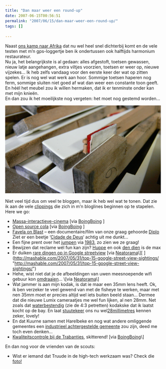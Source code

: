 ```yaml
---
title: "Dan maar weer een round-up"
date: 2007-06-15T00:56:51
permalink: "2007/06/15/dan-maar-weer-een-round-up/"
tags: []

---
```

Naast [ons kamp naar Afrika](http://www.zeescoutsjanbart.be/rafiki "http://www.zeescoutsjanbart.be/rafiki") dat nu wel heel snel dichterbij komt en de vele testen met m’n gps-loggertje ben ik ondertussen ook halftijds harmonium restaurateur.  
Nu ja, het belangrijkste is al gedaan: alles afgestoft, toetsen gewassen, nieuw latje aangehangen, extra viltjes voorzien, toetsen er weer op, nieuwe vijzekes… Ik heb zelfs vandaag voor den eerste keer der wat op zitten spelen. Er is nog wel wat werk aan hoor. Sommige toetsen haperen nog ferm, sommige sluiten niet goed af wat dan weer een constante toon geeft. En héél het meubel zou ik willen hermaken, dat ik er tenminste onder kan met mijn knieën.  
En dan zou ik het moeilijkste nog vergeten: het moet nog gestemd worden…

![toetsen](/images/blog/2007/06/toetsen.jpg)

Niet veel tijd dus om veel te bloggen, maar ik heb wel wat te tonen. Dat zie ik aan de vele [clippings](http://www.bloglines.com/help/faq#saveditems "http://www.bloglines.com/help/faq#saveditems") die zich in m’n bloglines beginnen op te stapelen. Here we go:

* [Massa-interactieve-cinema](http://www.youtube.com/watch?v=y6izXII54Qc "http://www.youtube.com/watch?v=y6izXII54Qc") \[via [BoingBoing](http://feeds.feedburner.com/~r/boingboing/iBag/~3/119284959/giant_collectively_c.html "http://feeds.feedburner.com/~r/boingboing/iBag/~3/119284959/giant_collectively_c.html") \][  
    ](http://www.youtube.com/watch?v=y6izXII54Qc "http://www.youtube.com/watch?v=y6izXII54Qc")
* [Open source cola](http://www.wikihow.com/Make-OpenCola "http://www.wikihow.com/Make-OpenCola") \[via [BoingBoing](http://feeds.feedburner.com/~r/boingboing/iBag/~3/119280938/howto_make_opencola.html "http://feeds.feedburner.com/~r/boingboing/iBag/~3/119280938/howto_make_opencola.html") \]
* [Favela on Blast](http://maddecent.com/blog/?p=101 "http://maddecent.com/blog/?p=101") – een documentaire/film van onze graag gehoorde [Diplo](http://formdiplo.com/ "http://formdiplo.com/") Ziet er een beetje ‘[Cidade de Deus](http://www.imdb.com/title/tt0317248/ "http://www.imdb.com/title/tt0317248/")‘ achtig uit me dunkt…[  
    ](http://formdiplo.com/ "http://formdiplo.com/")
* Een fijne prent over het [jumpen](http://www.1983.be/2007/06/jumpen/ "http://www.1983.be/2007/06/jumpen/") via [1983](http://www.1983.be/ "http://www.1983.be"), zo zien we ze graag!
* Bewijzen dat reclame wél fun kan zijn? [Huppe](http://feeds.feedburner.com/~r/Neatorama/~3/124405540/ "http://feeds.feedburner.com/~r/Neatorama/~3/124405540/") en ook [den dien](http://feeds.feedburner.com/~r/Neatorama/~3/122739103/ "http://feeds.feedburner.com/~r/Neatorama/~3/122739103/") is de max
* Er duiken [rare dingen op in Google streetview](http://mashable.com/2007/05/31/top-15-google-street-view-sightings/ "http://mashable.com/2007/05/31/top-15-google-street-view-sightings/") \[via [Neatorama](http://feeds.feedburner.com/~r/Neatorama/~3/122739106/ "http://feeds.feedburner.com/~r/Neatorama/~3/122739106/")\][  
    ](http://mashable.com/2007/05/31/top-15-google-street-view-sightings/ "http://mashable.com/2007/05/31/top-15-google-street-view-sightings/")
* Hehe, wist niet dat je de afbeeldingen van uwen meesnoepende wifi gebuur kon [omdraaien](http://www.ex-parrot.com/~pete/upside-down-ternet.html "http://www.ex-parrot.com/%7Epete/upside-down-ternet.html")… \[via [Neatorama](http://feeds.feedburner.com/~r/Neatorama/~3/122732078/ "http://feeds.feedburner.com/~r/Neatorama/~3/122732078/")\]
* Wat jammer is aan mijn kodak, is dat ie maar een 35mm lens heeft. Ok, ik ben verzeker te veel gewend van met de fisheye te werken, maar met nen 35mm moet er precies altijd wel iets buiten beeld staan… Dermee dat die nieuwe Lumix cameraatjes me wel fun lijken, al nen 28mm. Net zoals dat [waterbestendig](http://www.zeescoutsjanbart.be/fotos/reeks.php?reeksid=151 "http://www.zeescoutsjanbart.be/fotos/reeks.php?reeksid=151") (zie de 4:3 petretten) kodakske dat ik laatst kocht op de bay. En laat [stuutekeer](http://stuutekeer.wordpress.com/2007/06/07/regeltjes/ "http://stuutekeer.wordpress.com/2007/06/07/regeltjes/") ons nu wel[28millimetres](http://www.28millimetres.com/ "http://www.28millimetres.com/") kennen zeker, lovely!
* En dat Kuurne samen met Harelbeke en nog wat andere omliggende gemeentes een [industrieel achtergestelde gemeente](http://www.harelbeke.be/blog/?p=159 "http://www.harelbeke.be/blog/?p=159") zou zijn, deed me toch even denken…
* [Kwaliteitscontrole bij de Trabantjes](http://www.youtube.com/watch?v=BaF5JCMC-ts "http://www.youtube.com/watch?v=BaF5JCMC-ts"), skitterend! \[via [BoingBoing](http://www.boingboing.net/2007/06/14/video_of_assembly_li.html "http://www.boingboing.net/2007/06/14/video_of_assembly_li.html")\]

En dan nog voor de vrienden van de scouts:

* Wist er iemand dat Truude in de high-tech werkzaam was? Check die [foto!](http://gizmodo.com/gadgets/archos-riot/fresh-outta-the-embargo-oven-four-archos-players-rolled-out-plus-archos-tv-269004.php "http://gizmodo.com/gadgets/archos-riot/fresh-outta-the-embargo-oven-four-archos-players-rolled-out-plus-archos-tv-269004.php")
